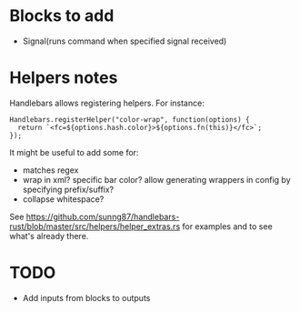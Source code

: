 # Blocks to add

- Signal(runs command when specified signal received)

# Helpers notes

Handlebars allows registering helpers. For instance:

    Handlebars.registerHelper("color-wrap", function(options) {
      return `<fc=${options.hash.color}>${options.fn(this)}</fc>`;
    });

It might be useful to add some for:

- matches regex
- wrap in xml? specific bar color? allow generating wrappers in config by specifying prefix/suffix?
- collapse whitespace?

See
https://github.com/sunng87/handlebars-rust/blob/master/src/helpers/helper_extras.rs
for examples and to see what's already there.

# TODO

- Add inputs from blocks to outputs
